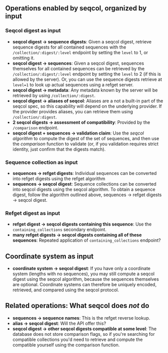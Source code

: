 

## Operations enabled by seqcol, organized by input

### Seqcol digest as input

* **seqcol digest -> sequence digests**: Given a seqcol digest, retrieve sequence digests for all contained sequences with the `/collection/:digest/:level` endpoint by setting the `level` to 1, or omitting it.
* **seqcol digest -> sequences**: Given a seqcol digest, sequences themselves for all contained sequences can be retrieved by the `/collection/:digest/:level` endpoint by setting the `level` to 2 (if this is allowed by the server). Or, you can use the sequence digests retrieve at `level=1` to look up actual sequences using a refget server.
* **seqcol digest -> metadata**: Any metadata known by the server will be retrieved by using `/collection/:digest`.
* **seqcol digest -> aliases of seqcol**: Aliases are a not a built-in part of the seqcol spec, so this capability will depend on the underlying provider. If the provider provides aliases, you can retrieve them using `/collection/:digest`.
* **2 seqcol digests -> assessment of compatibility**: Provided by the `/comparison` endpoint.
* **seqcol digest + sequences -> validation claim**: Use the *seqcol algorithm* to compute the digest of the set of sequences, and then use the *comparison* function to validate (or, if you validation requires strict identity, just confirm that the digests match).


### Sequence collection as input

* **sequences -> refget digests**: Individual sequences can be converted into refget digests using the refget algorithm
* **sequences -> seqcol digest**: Sequence collections can be converted into seqcol digests using the seqcol algorithm. To obtain a sequence digest, follow the algorithm outlined above, sequences -> refget digests -> seqcol digest.

### Refget digest as input

* **refget digest -> seqcol digests containing this sequence**: Use the `containing_collections` secondary endpoint. 
* **many refget digests -> seqcol digests containing all of these sequences**: Repeated application of `containing_collections` endpoint?

## Coordinate system as input

* **coordinate system -> seqcol digest**: If you have only a coordinate system (lengths with no sequences), you may still compute a seqcol digest using the seqcol algorithm, because the sequences themselves are optional. Coordinate systems can therefore be uniquely encoded, retrieved, and compared using the seqcol protocol.


## Related operations: What seqcol does *not* do

* **sequences -> sequence names**: This is the refget reverse lookup.
* **alias -> seqcol digest**: Will the API offer this?
* **seqcol digest -> other seqcol digests compatible at some level**: The database does not store comparison flags, so if you're searching for compatible collections you'd need to retrieve and compute the compatible yourself using the comparison function.

